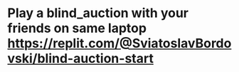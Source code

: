 # Play a blind_auction with your friends on same laptop https://replit.com/@SviatoslavBordovski/blind-auction-start
